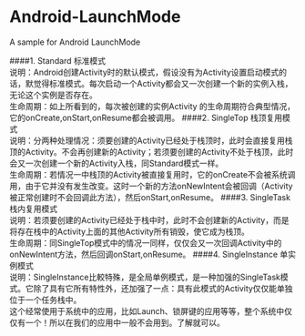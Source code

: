 # Android-LaunchMode
A sample for Android LaunchMode

####1. Standard 标准模式
<br/>说明：Android创建Activity时的默认模式，假设没有为Activity设置启动模式的话，默觉得标准模式。每次启动一个Activity都会又一次创建一个新的实例入栈，无论这个实例是否存在。
<br/>生命周期：如上所看到的，每次被创建的实例Activity 的生命周期符合典型情况，它的onCreate,onStart,onResume都会被调用。
####2. SingleTop 栈顶复用模式
<br/>说明：分两种处理情况：须要创建的Activity已经处于栈顶时，此时会直接复用栈顶的Activity。不会再创建新的Activity；若须要创建的Activity不处于栈顶，此时会又一次创建一个新的Activity入栈，同Standard模式一样。
<br/>生命周期：若情况一中栈顶的Activity被直接复用时，它的onCreate不会被系统调用，由于它并没有发生改变。这时一个新的方法onNewIntent会被回调（Activity被正常创建时不会回调此方法），然后onStart,onResume。
####3. SingleTask 栈内复用模式
<br/>说明：若须要创建的Activity已经处于栈中时，此时不会创建新的Activity，而是将存在栈中的Activity上面的其他Activity所有销毁，使它成为栈顶。
<br/>生命周期：同SingleTop模式中的情况一同样，仅仅会又一次回调Activity中的onNewIntent方法，然后回调onStart,onResume。
####4. SingleInstance 单实例模式
<br/>说明：SingleInstance比較特殊，是全局单例模式，是一种加强的SingleTask模式。它除了具有它所有特性外，还加强了一点：具有此模式的Activity仅仅能单独位于一个任务栈中。
<br/>这个经常使用于系统中的应用，比如Launch、锁屏键的应用等等，整个系统中仅仅有一个！所以在我们的应用中一般不会用到。了解就可以。